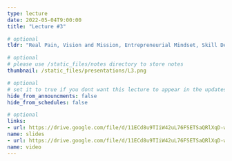 ```yaml
---
type: lecture
date: 2022-05-04T9:00:00
title: "Lecture #3"

# optional
tldr: "Real Pain, Vision and Mission, Entrepreneurial Mindset, Skill Development."

# optional
# please use /static_files/notes directory to store notes
thumbnail: /static_files/presentations/L3.png

# optional
# set it to true if you dont want this lecture to appear in the updates section
hide_from_announcments: false
hide_from_schedules: false

# optional
links:
- url: https://drive.google.com/file/d/11ECd8u9TIiW42uL76FSETSaQRlXqD-wU/view?usp=sharing
name: slides
- url: https://drive.google.com/file/d/11ECd8u9TIiW42uL76FSETSaQRlXqD-wU/view?usp=sharing
name: video
---
```

<!-- Other additional contents using markdown
**Suggested Readings:**
- [Readings 1](https://google.com)
- [Readings 2](https://google.com) -->
